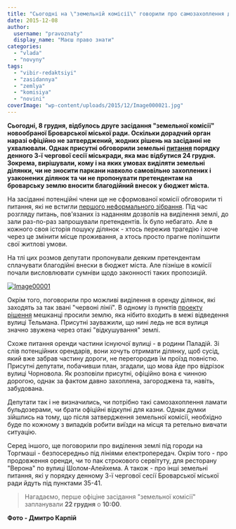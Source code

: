 ```yaml
---
title: "Сьогодні на \"земельній комісії\" говорили про самозахоплення ділянок і благодійні внески"
date: 2015-12-08
author: 
  username: "pravoznaty"
  display_name: "Маєш право знати"
categories: 
  - "vlada"
  - "novyny"
tags: 
  - "vibir-redaktsiyi"
  - "zasidannya"
  - "zemlya"
  - "komisiya"
  - "novini"
coverImage: "wp-content/uploads/2015/12/Image000021.jpg"
---
```


**Сьогодні, 8 грудня, відбулось друге засідання "земельної комісії" новообраної Броварської міської ради. Оскільки дорадчий орган наразі офіційно не затверджений, жодних рішень на засіданні не ухвалювали. Однак присутні обговорили земельні [питання](https://mpz.brovary.org/24-grudnya-vidbudetsya-3-ya-chergova-sesiya-brovarskoyi-miskrady/) порядку денного 3-ї чергової сесії міськради, яка має відбутися 24 грудня. Зокрема, вирішували, кому і на яких умовах виділяти земельні ділянки, чи не зносити паркани навколо самовільно захоплених і узаконених ділянок та чи не пропонувати претендентам на броварську землю вносити благодійний внесок у бюджет міста.**

На засіданні потенційні члени ще не сформованої комісії обговорили ті питання, які не встигли [першого неформального зібрання](https://mpz.brovary.org/brovarska-zemelna-komisiya-shhe-ne-zatverdzhena-a-vzhe-pozasidala/). Під час розгляду питань, пов'язаних із наданням дозволів на виділення землі, до зали раз-по-раз запрошували претендентів. Їх було небагато. Але в кожного своя історія пошуку ділянок - хтось пережив трагедію і хоче через це змінити місце проживання, а хтось просто прагне поліпшити свої житлові умови.

На тлі цих розмов депутати пропонували деяким претендентам сплачувати благодійні внески в бюджет міста. Але пізніше в комісії почали висловлювати сумніви щодо законності таких пропозицій.

[![Image00001](https://mpz.brovary.org/wp-content/uploads/2015/12/Image000013.jpg)](https://mpz.brovary.org/wp-content/uploads/2015/12/Image000013.jpg)

Окрім того, поговорили про можливі виділення в оренду ділянок, які заходять за так звані "червоні лінії". В одному із пунктів [проекту рішення](http://docs.brovary.org/p31528/26.11.2015) мешканці просили землю, яка нібито входить в межі відведення вулиці Тельмана. Присутні зауважили, що нині ледь не вся вулиця значно звужена через отакі "відкушування" землі.

Схоже питання оренди частини існуючої вулиці - в родини Паладій. Зі слів потенційних орендарів, вони хочуть отримати ділянку, щоб сусід, який вже забрав частину дороги, не перегородив їм проїзд повністю. Присутні депутати, побачивши план, згадали, що мова йде про відрізок вулиці Чорновола. Як розповіли присутні, офіційно вона є чинною дорогою, однак за фактом давно захоплена, загороджена та, навіть, забудована.

Депутати так і не визначились, чи потрібно такі самозахоплення ламати бульдозерами, чи брати офіційні відкупні для казни. Однак думки зійшлись на тому, що після затвердження земельної комісії, необхідно буде по кожному з випадків робити виїзди на місця та ретельно вивчати ситуацію.

Серед іншого, ще поговорили про виділення землі під городи на Торгмаші - безпосередньо під лініями електропередач. Окрім того - про продовження оренди, чи то пак строкового сервітуту, для ресторану "Верона" по вулиці Шолом-Алейхема. А також - про інші земельні питання, які у порядку денному 3-ї чергової сесії Броварської міської ради йдуть під пунктами 35-41.

> Нагадаємо, перше офіціне засідання "земельної комісії" запланували **22 грудня** о **10:00**.

**Фото - Дмитро Карпій**
